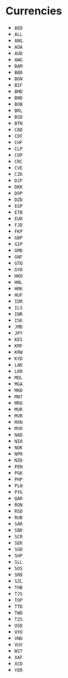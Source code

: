# Currencies

- `AED`
- `ALL`
- `ANG`
- `AOA`
- `AUD`
- `AWG`
- `BAM`
- `BBD`
- `BGN`
- `BIF`
- `BMD`
- `BND`
- `BOB`
- `BRL`
- `BSD`
- `BTN`
- `CAD`
- `CDF`
- `CHF`
- `CLP`
- `COP`
- `CRC`
- `CVE`
- `CZK`
- `DJF`
- `DKK`
- `DOP`
- `DZD`
- `EGP`
- `ETB`
- `EUR`
- `FJD`
- `FKP`
- `GBP`
- `GIP`
- `GMD`
- `GNF`
- `GTQ`
- `GYD`
- `HKD`
- `HNL`
- `HRK`
- `HUF`
- `IDR`
- `ILS`
- `INR`
- `ISK`
- `JMD`
- `JPY`
- `KES`
- `KMF`
- `KRW`
- `KYD`
- `LAK`
- `LKR`
- `MDL`
- `MGA`
- `MKD`
- `MNT`
- `MRO`
- `MUR`
- `MVR`
- `MXN`
- `MYR`
- `NAD`
- `NIO`
- `NOK`
- `NPR`
- `NZD`
- `PEN`
- `PGK`
- `PHP`
- `PLN`
- `PYG`
- `QAR`
- `RON`
- `RSD`
- `RUB`
- `SAR`
- `SBD`
- `SCR`
- `SEK`
- `SGD`
- `SHP`
- `SLL`
- `SOS`
- `SRD`
- `SZL`
- `THB`
- `TJS`
- `TOP`
- `TTD`
- `TWD`
- `TZS`
- `USD`
- `UYU`
- `VND`
- `VUV`
- `WST`
- `XAF`
- `XCD`
- `YER`
